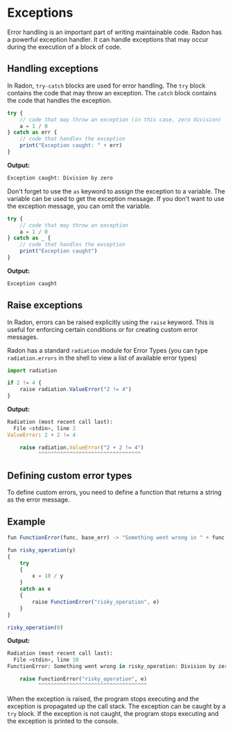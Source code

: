 # Exceptions

Error handling is an important part of writing maintainable code.
Radon has a powerful exception handler. It can handle exceptions that
may occur during the execution of a block of code.

## Handling exceptions

In Radon, `try-catch` blocks are used for error handling. The `try` block
contains the code that may throw an exception. The `catch` block contains
the code that handles the exception.

```js linenums="1" title="exceptions.rn"
try {
    // code that may throw an exception (in this case, zero division)
    a = 1 / 0
} catch as err {
    // code that handles the exception
    print("Exception caught: " + err)
}
```

**Output:**

```bash
Exception caught: Division by zero
```

Don't forget to use the `as` keyword to assign the exception to a variable.
The variable can be used to get the exception message. If you don't want to
use the exception message, you can omit the variable.

```js linenums="1" title="exceptions.rn"
try {
    // code that may throw an exception
    a = 1 / 0
} catch as _ {
    // code that handles the exception
    print("Exception caught")
}
```

**Output:**

```bash
Exception caught
```

## Raise exceptions

In Radon, errors can be raised explicitly using the `raise` keyword. This is useful for enforcing certain conditions or for creating custom error messages.

Radon has a standard `radiation` module for Error Types (you can type `radiation.errors` in the shell to view a list of available error types)

```js linenums="1" title="exceptions.rn"
import radiation

if 2 != 4 {
    raise radiation.ValueError("2 != 4")
}
```

**Output:**

```py
Radiation (most recent call last):
  File <stdin>, line 2
ValueError: 2 + 2 != 4

    raise radiation.ValueError("2 + 2 != 4")
          ^^^^^^^^^^^^^^^^^^^^^^^^^^^^^^^^^

```

## Defining custom error types

To define custom errors, you need to define a function that returns a string as the
error message.

## Example

```js linenums="1" title="arg-error.rn"
fun FunctionError(func, base_err) -> "Something went wrong in " + func + ": " + base_err 

fun risky_operation(y)
{
    try
    {
        x = 10 / y
    }
    catch as e
    {
        raise FunctionError("risky_operation", e)
    } 
}

risky_operation(0)
```

**Output:**

```py
Radiation (most recent call last):
  File <stdin>, line 10
FunctionError: Something went wrong in risky_operation: Division by zero

    raise FunctionError("risky_operation", e)
          ^^^^^^^^^^^^^^^^^^^^^^^^^^^^^^^^^^^

```

When the exception is raised, the program stops executing and the exception is
propagated up the call stack. The exception can be caught by a `try` block. If
the exception is not caught, the program stops executing and the exception
is printed to the console.
